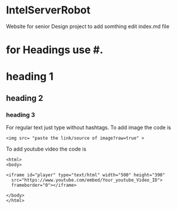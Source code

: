 # IntelServerRobot
Website for senior Design project
to add somthing edit index.md file
 # for Headings use #. 
  # heading 1
  ## heading 2
  ### heading 3
For regular text just type without hashtags.
To add image the code is
```
<img src= "paste the link/source of image?raw=true" > 
```
To add youtube video the code is 

```
<html>
<body>

<iframe id="player" type="text/html" width="500" height="390"
  src="https://www.youtube.com/embed/Your_youtube_Video_ID">
  frameborder="0"></iframe>
  
</body>
</html>
```
